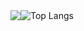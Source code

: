 <div style="display: flex;">
  <picture>
    <source srcset="https://github-readme-stats.vercel.app/api?username=taner04&show_icons=true&theme=dark" media="(prefers-color-scheme: dark)" />
    <source srcset="https://github-readme-stats.vercel.app/api?username=taner04&show_icons=true" media="(prefers-color-scheme: light), (prefers-color-scheme: no-preference)" />
    <img src="https://github-readme-stats.vercel.app/api?username=anuraghazra&show_icons=true" />
  </picture>
  <img src="https://github-readme-stats.vercel.app/api/top-langs/?username=taner04&layout=compact" alt="Top Langs" />
</div>

